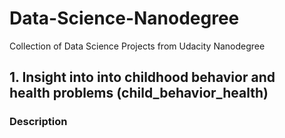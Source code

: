 # Data-Science-Nanodegree
Collection of Data Science Projects from Udacity Nanodegree
## 1. Insight into into childhood behavior and health problems (child_behavior_health)
   ### Description 
